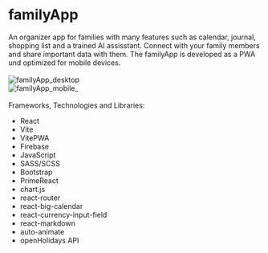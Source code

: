 # familyApp

An organizer app for families with many features such as calendar, journal, shopping list and a trained AI assisstant. Connect with your family members and share important data with them. The familyApp is developed as a PWA und optimized for mobile devices.
<br>
<br>
![familyApp_desktop](https://github.com/mikemeyer186/familyApp/assets/112903209/325dd452-695a-4da2-ac77-70c1903146b9)
<br>
![familyApp_mobile_](https://github.com/mikemeyer186/familyApp/assets/112903209/03f190b8-188e-497e-9303-b6017d8bc449)
<br>
<br>
Frameworks, Technologies and Libraries:
- React
- Vite
- VitePWA
- Firebase
- JavaScript
- SASS/SCSS
- Bootstrap
- PrimeReact
- chart.js
- react-router
- react-big-calendar
- react-currency-input-field
- react-markdown
- auto-animate
- openHolidays API
